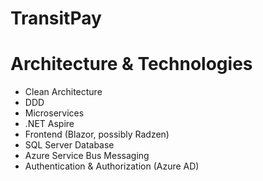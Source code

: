 # TransitPay

# Architecture & Technologies

- Clean Architecture
- DDD
- Microservices
- .NET Aspire
- Frontend (Blazor, possibly Radzen)
- SQL Server Database
- Azure Service Bus Messaging
- Authentication & Authorization (Azure AD)

